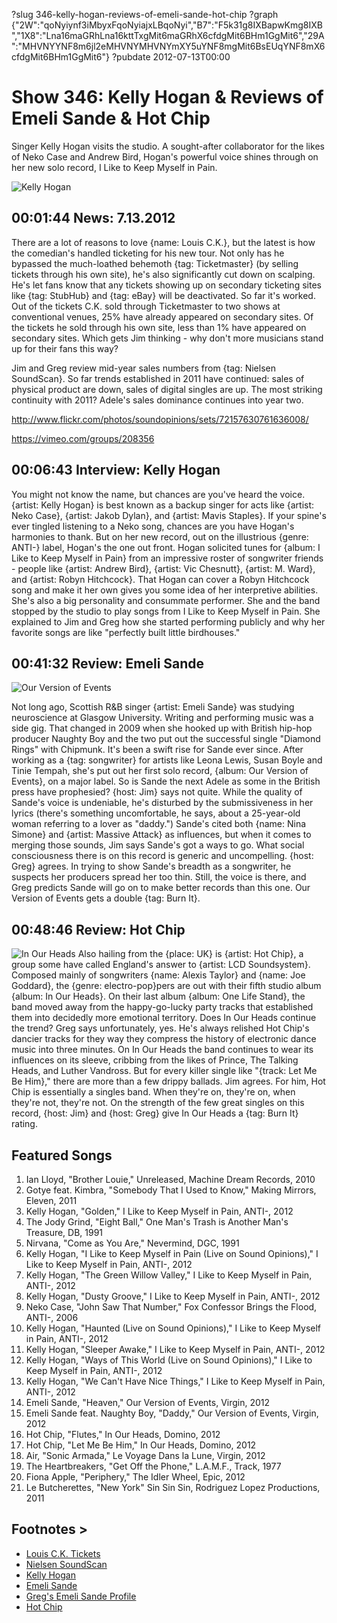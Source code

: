 ?slug 346-kelly-hogan-reviews-of-emeli-sande-hot-chip
?graph {"2W":"qoNyiynf3iMbyxFqoNyiajxLBqoNyi","B7":"F5k31g8IXBapwKmg8IXB","1X8":"Lna16maGRhLna16kttTxgMit6maGRhX6cfdgMit6BHm1GgMit6","29A":"MHVNYYNF8m6jl2eMHVNYMHVNYmXY5uYNF8mgMit6BsEUqYNF8mX6cfdgMit6BHm1GgMit6"}
?pubdate 2012-07-13T00:00

# Show 346: Kelly Hogan & Reviews of Emeli Sande & Hot Chip
Singer Kelly Hogan visits the studio. A sought-after collaborator for the likes of Neko Case and Andrew Bird, Hogan's powerful voice shines through on her new solo record, I Like to Keep Myself in Pain. 

![Kelly Hogan](https://static.soundopinions.org/images/2012/kellyhogan.jpg)

## 00:01:44 News: 7.13.2012
There are a lot of reasons to love {name: Louis C.K.}, but the latest is how the comedian's handled ticketing for his new tour. Not only has he bypassed the much-loathed behemoth {tag: Ticketmaster} (by selling tickets through his own site), he's also significantly cut down on scalping. He's let fans know that any tickets showing up on secondary ticketing sites like {tag: StubHub} and {tag: eBay} will be deactivated. So far it's worked. Out of the tickets C.K. sold through Ticketmaster to two shows at conventional venues, 25% have already appeared on secondary sites. Of the tickets he sold through his own site, less than 1% have appeared on secondary sites. Which gets Jim thinking - why don't more musicians stand up for their fans this way?

Jim and Greg review mid-year sales numbers from {tag: Nielsen SoundScan}. So far trends established in 2011 have continued: sales of physical product are down, sales of digital singles are up. The most striking continuity with 2011? Adele's sales dominance continues into year two.

http://www.flickr.com/photos/soundopinions/sets/72157630761636008/

https://vimeo.com/groups/208356

## 00:06:43 Interview: Kelly Hogan
You might not know the name, but chances are you've heard the voice. {artist: Kelly Hogan} is best known as a backup singer for acts like {artist: Neko Case}, {artist: Jakob Dylan}, and {artist: Mavis Staples}. If your spine's ever tingled listening to a Neko song, chances are you have Hogan's harmonies to thank. But on her new record, out on the illustrious {genre: ANTI-} label, Hogan's the one out front. Hogan solicited tunes for {album: I Like to Keep Myself in Pain} from an impressive roster of songwriter friends - people like {artist: Andrew Bird}, {artist: Vic Chesnutt}, {artist: M. Ward}, and {artist: Robyn Hitchcock}. That Hogan can cover a Robyn Hitchcock song and make it her own gives you some idea of her interpretive abilities. She's also a big personality and consummate performer. She and the band stopped by the studio to play songs from I Like to Keep Myself in Pain. She explained to Jim and Greg how she started performing publicly and why her favorite songs are like "perfectly built little birdhouses."

## 00:41:32 Review: Emeli Sande
![Our Version of Events](https://static.soundopinions.org/assets/346/1X80.jpg)

Not long ago, Scottish R&B singer {artist: Emeli Sande} was studying neuroscience at Glasgow University. Writing and performing music was a side gig. That changed in 2009 when she hooked up with British hip-hop producer Naughty Boy and the two put out the successful single "Diamond Rings" with Chipmunk. It's been a swift rise for Sande ever since. After working as a {tag: songwriter} for artists like Leona Lewis, Susan Boyle and Tinie Tempah, she's put out her first solo record, {album: Our Version of Events}, on a major label. So is Sande the next Adele as some in the British press have prophesied? {host: Jim} says not quite. While the quality of Sande's voice is undeniable, he's disturbed by the submissiveness in her lyrics (there's something uncomfortable, he says, about a 25-year-old woman referring to a lover as "daddy.") Sande's cited both {name: Nina Simone} and {artist: Massive Attack} as influences, but when it comes to merging those sounds, Jim says Sande's got a ways to go. What social consciousness there is on this record is generic and uncompelling. {host: Greg} agrees. In trying to show Sande's breadth as a songwriter, he suspects her producers spread her too thin. Still, the voice is there, and Greg predicts Sande will go on to make better records than this one. Our Version of Events gets a double {tag: Burn It}.

## 00:48:46 Review: Hot Chip
![In Our Heads](https://static.soundopinions.org/assets/346/29A0.jpg)
Also hailing from the {place: UK} is {artist: Hot Chip}, a group some have called England's answer to {artist: LCD Soundsystem}. Composed mainly of songwriters {name: Alexis Taylor} and {name: Joe Goddard}, the {genre: electro-pop}pers are out with their fifth studio album {album: In Our Heads}. On their last album {album: One Life Stand}, the band moved away from the happy-go-lucky party tracks that established them into decidedly more emotional territory. Does In Our Heads continue the trend? Greg says unfortunately, yes. He's always relished Hot Chip's dancier tracks for they way they compress the history of electronic dance music into three minutes. On In Our Heads the band continues to wear its influences on its sleeve, cribbing from the likes of Prince, The Talking Heads, and Luther Vandross. But for every killer single like "{track: Let Me Be Him}," there are more than a few drippy ballads. Jim agrees. For him, Hot Chip is essentially a singles band. When they're on, they're on, when they're not, they're not. On the strength of the few great singles on this record, {host: Jim} and {host: Greg} give In Our Heads a {tag: Burn It} rating.

## Featured Songs
1. Ian Lloyd, "Brother Louie," Unreleased, Machine Dream Records, 2010
2. Gotye feat. Kimbra, "Somebody That I Used to Know," Making Mirrors, Eleven, 2011
3. Kelly Hogan, "Golden," I Like to Keep Myself in Pain, ANTI-, 2012
4. The Jody Grind, "Eight Ball," One Man's Trash is Another Man's Treasure, DB, 1991
5. Nirvana, "Come as You Are," Nevermind, DGC, 1991
6. Kelly Hogan, "I Like to Keep Myself in Pain (Live on Sound Opinions)," I Like to Keep Myself in Pain, ANTI-, 2012
7. Kelly Hogan, "The Green Willow Valley," I Like to Keep Myself in Pain, ANTI-, 2012
8. Kelly Hogan, "Dusty Groove," I Like to Keep Myself in Pain, ANTI-, 2012
9. Neko Case, "John Saw That Number," Fox Confessor Brings the Flood, ANTI-, 2006
10. Kelly Hogan, "Haunted (Live on Sound Opinions)," I Like to Keep Myself in Pain, ANTI-, 2012
11. Kelly Hogan, "Sleeper Awake," I Like to Keep Myself in Pain, ANTI-, 2012
12. Kelly Hogan, "Ways of This World (Live on Sound Opinions)," I Like to Keep Myself in Pain, ANTI-, 2012
13. Kelly Hogan, "We Can't Have Nice Things," I Like to Keep Myself in Pain, ANTI-, 2012
14. Emeli Sande, "Heaven," Our Version of Events, Virgin, 2012
15. Emeli Sande feat. Naughty Boy, "Daddy," Our Version of Events, Virgin, 2012
16. Hot Chip, "Flutes," In Our Heads, Domino, 2012
17. Hot Chip, "Let Me Be Him," In Our Heads, Domino, 2012
18. Air, "Sonic Armada," Le Voyage Dans la Lune, Virgin, 2012
19. The Heartbreakers, "Get Off the Phone," L.A.M.F., Track, 1977
20. Fiona Apple, "Periphery," The Idler Wheel, Epic, 2012
21. Le Butcherettes, "New York" Sin Sin Sin, Rodriguez Lopez Productions, 2011

## Footnotes > 
- [Louis C.K. Tickets](http://www.laughspin.com/2012/07/03/louis-c-k-addresses-ticket-scalpers-its-a-tremendous-risk-exclusive/)
- [Nielsen SoundScan](http://www.scoopmarketing.com/2012/07/the-nielsen-company-billboard-2012-mid-year-u-s-music-industry-report/)
- [Kelly Hogan](http://kellyhogan.com/)
- [Emeli Sande](http://us.emelisande.com/)
- [Greg's Emeli Sande Profile](http://articles.chicagotribune.com/2012-05-17/entertainment/chi-emeli-sande-profile-uk-singer-emeli-sande-interviewed-20120516_1_music-full-time-songwriters-pop)
- [Hot Chip](http://www.hotchip.co.uk/)
